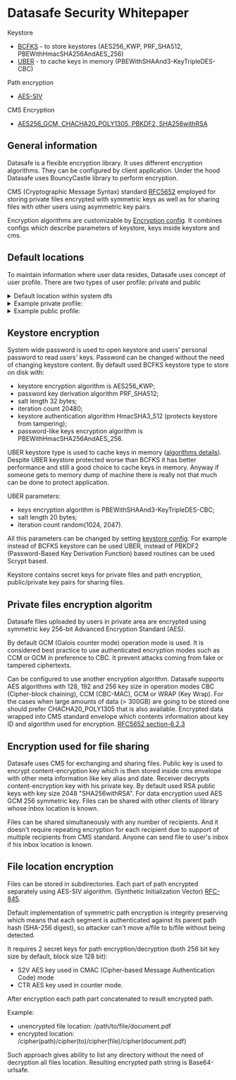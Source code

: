 # Datasafe Security Whitepaper

Keystore
 
*  [BCFKS](#Keystore-encryption) - to store keystores (AES256_KWP, PRF_SHA512, PBEWithHmacSHA256AndAES_256)
*  [UBER](#Keystore-encryption) - to cache keys in memory (PBEWithSHAAnd3-KeyTripleDES-CBC)

Path encryption

*  [AES-SIV](#File-location-encryption)

CMS Encryption

*  [AES256_GCM, CHACHA20_POLY1305, PBKDF2, SHA256withRSA](#Private-files-encryption-algoritm)

## General information
Datasafe is a flexible encryption library. It uses different encryption algorithms. They can be 
configured by client application. Under the hood Datasafe uses BouncyCastle library to perform encryption.

CMS (Cryptographic Message Syntax) standard [RFC5652](https://tools.ietf.org/html/rfc5652.html) employed for storing private 
files encrypted with symmetric keys as well as for sharing files with other users using asymmetric key pairs.

Encryption algorithms are customizable by [Encryption config](datasafe-encryption/datasafe-encryption-api/src/main/java/de/adorsys/datasafe/encrypiton/api/types/encryption/EncryptionConfig.java).
It combines configs which describe parameters of keystore, keys inside keystore and cms.

## Default locations
To maintain information where user data resides, Datasafe uses concept of user profile. There are two types of user 
profile: private and public

<details>
  <summary>Default location within system dfs</summary>
  
        /profiles
            /private
                /username - user's private profile 
            /public
                /username - user's public profile   
        /users
            /public
                /pubkeys - keystore consists user's public key
                /inbox - location of shared with user files    
            /private
                /keystore - keystore consists user's private key
                /files/SIV - location of private files. SIV is 3 symbol path encryption algorithm identifier.
</details>
      
<details>             
  <summary>Example private profile:</summary>
  
    {
        "keystore": {
            "resource": "s3://bucketname/users/username/private/keystore"
        },
        "privateStorage": [
            [{"id": "DEFAULT"}, {"resource": "s3://bucketname/users/username/private/files/"}]
        ],
        "inboxWithFullAccess": {
            "resource": "s3://bucketname/users/username/public/inbox/"
        },
        "publishPublicKeysTo": {
            "resource": "s3://bucketname/users/username/public/pubkeys"
        },
        "associatedResources": [
            {"resource": "s3://bucketname/users/username/"}
        ],
        "documentVersionStorage": {
            "resource": "s3://bucketname/users/username/versions/"
        },
        "appVersion": "BASELINE"
    }
</details>
         
<details>   
  <summary>Example public profile:</summary>
  
    {
        "publicKeys": {
            "resource": "s3://bucketname/users/username/public/pubkeys"
        },
        "inbox": {
            "resource": "s3://bucketname/users/username/public/inbox/"
        },
        "appVersion": "BASELINE"
    }   
</details>

## Keystore encryption
System wide password is used to open keystore and users' personal password to read users' keys. Password can be changed 
without the need of changing keystore content.
By default used BCFKS keystore type to store on disk with:
-  keystore encryption algorithm is AES256_KWP;
-  password key derivation algorithm PRF_SHA512;
-  salt length 32 bytes;
-  iteration count 20480;
-  keystore authentication algorithm HmacSHA3_512 (protects keystore from tampering);
-  password-like keys encryption algorithm is PBEWithHmacSHA256AndAES_256.

UBER keystore type is used to cache keys in memory 
([algorithms details](https://cryptosense.com/blog/bouncycastle-keystore-security/)).
Despite UBER keystore protected worse than BCFKS it has better performance and still a good choice to cache keys in memory. 
Anyway if someone gets to memory dump of machine there is really not that much can be done to protect application.

UBER parameters:
-  keys encryption algorithm is PBEWithSHAAnd3-KeyTripleDES-CBC;
-  salt length 20 bytes;
-  iteration count random(1024, 2047).

All this parameters can be changed by setting [keystore config](datasafe-encryption/datasafe-encryption-api/src/main/java/de/adorsys/datasafe/encrypiton/api/types/encryption/KeyStoreConfig.java). 
For example instead of BCFKS keystore can be used UBER, instead of PBKDF2 (Password-Based Key Derivation Function) 
based routines can be used Scrypt based.

Keystore contains secret keys for private files and path encryption, public/private key pairs for sharing files. 

## Private files encryption algoritm 
Datasafe files uploaded by users in private area are encrypted using symmetric key 256-bit Advanced Encryption Standard (AES).

By default GCM (Galois counter mode) operation mode is used. It is considered best practice to use authenticated 
encryption modes such as CCM or GCM in preference to CBC. It prevent attacks coming from fake or tampered ciphertexts.

Can be configured to use another encryption algorithm. Datasafe supports AES algorithms with 128, 192 and 256 key size 
in operation modes CBC (Cipher-block chaining), CCM (CBC-MAC), GCM or WRAP (Key Wrap). For the cases when 
large amounts of data (> 300GB) are going to be stored one should prefer CHACHA20_POLY1305 that is also available.
Encrypted data wrapped into CMS standard envelope which contents information about key ID and algorithm used for encryption.
[RFC5652 section-6.2.3](http://tools.ietf.org/html/rfc5652#section-6.2.3)

## Encryption used for file sharing
Datasafe uses CMS for exchanging and sharing files. Public key is used to encrypt content-encryption key which is then 
stored inside cms envelope with other meta information like key alias and date. Receiver decrypts content-encryption 
key with his private key. By default used RSA public keys with key size 2048 "SHA256withRSA". For data encryption used 
AES GCM 256 symmetric key. Files can be shared with other clients of library whose inbox location is known.

Files can be shared simultaneously with any number of recipients. And it doesn't require repeating encryption for each recipient
due to support of multiple recipients from CMS standard. Anyone can send file to user's inbox if his inbox location is known.

## File location encryption
Files can be stored in subdirectories. Each part of path encrypted separately using AES-SIV algorithm. 
(Synthetic Initialization Vector) [RFC-845](https://tools.ietf.org/html/rfc845).

Default implementation of symmetric path encryption is integrity preserving which means that each segment is 
authenticated against its parent path hash (SHA-256 digest), so attacker can't move a/file to b/file without being detected. 

It requires 2 secret keys for path encryption/decryption (both 256 bit key size by default, block size 128 bit): 
-  S2V AES key used in CMAC (Cipher-based Message Authentication Code) mode
-  CTR AES key used in counter mode.

After encryption each path part concatenated to result encrypted path.

Example:
-  unencrypted file location: /path/to/file/document.pdf
-  encrypted location:        /cipher(path)/cipher(to)/cipher(file)/cipher(document.pdf)

Such approach gives ability to list any directory without the need of decryption all files location.
Resulting encrypted path string is Base64-urlsafe.
